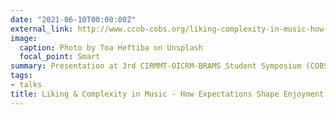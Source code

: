 ```yaml
---
date: "2021-06-10T00:00:00Z"
external_link: http://www.ccob-cobs.org/liking-complexity-in-music-how-expectations-shape-enjoyment
image:
  caption: Photo by Toa Heftiba on Unsplash
  focal_point: Smart
summary: Presentation at 3rd CIRMMT-OICRM-BRAMS Student Symposium (COBS).
tags:
- talks
title: Liking & Complexity in Music - How Expectations Shape Enjoyment
---
```

